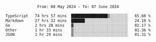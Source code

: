 <div align="center">
<p style="text-align: center;">
<!--START_SECTION:waka-->

```txt
From: 08 May 2024 - To: 07 June 2024

TypeScript   74 hrs 57 mins  ████████████████▒░░░░░░░░   65.60 %
Markdown     27 hrs 32 mins  ██████░░░░░░░░░░░░░░░░░░░   24.10 %
Go           2 hrs 28 mins   ▓░░░░░░░░░░░░░░░░░░░░░░░░   02.17 %
Other        1 hr 33 mins    ▒░░░░░░░░░░░░░░░░░░░░░░░░   01.36 %
JSON         1 hr 29 mins    ▒░░░░░░░░░░░░░░░░░░░░░░░░   01.31 %
```

<!--END_SECTION:waka-->
</p>
</div>
